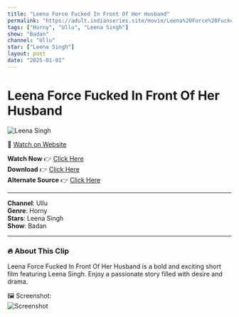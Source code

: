 ```yaml
---
title: "Leena Force Fucked In Front Of Her Husband"
permalink: "https://adult.indianseries.site/movie/Leena%20Force%20Fucked%20In%20Front%20Of%20Her%20Husband"
tags: ["Horny", "Ullu", "Leena Singh"]
show: "Badan"
channel: "Ullu"
star: ["Leena Singh"]
layout: post
date: "2025-01-01"
---
```


# Leena Force Fucked In Front Of Her Husband

![Leena Singh](https://shorts.desisins.com/wp-content/uploads/2024/04/Leena-Fucked-In-Front-Of-Her-Husband-Badan-Ullu-DesiSins.com_.jpg)

🔗 [Watch on Website](https://adult.indianseries.site/movie/Leena%20Force%20Fucked%20In%20Front%20Of%20Her%20Husband)

**Watch Now** 👉 [Click Here](https://adult.indianseries.site/movie/Leena%20Force%20Fucked%20In%20Front%20Of%20Her%20Husband)  
**Download** 👉 [Click Here](https://adult.indianseries.site/movie/Leena%20Force%20Fucked%20In%20Front%20Of%20Her%20Husband)  
**Alternate Source** 👉 [Click Here](https://adult.indianseries.site/movie/Leena%20Force%20Fucked%20In%20Front%20Of%20Her%20Husband)

---

**Channel**: Ullu  
**Genre**: Horny  
**Stars**: Leena Singh  
**Show**: Badan

---

### 🔥 About This Clip

Leena Force Fucked In Front Of Her Husband is a bold and exciting short film featuring Leena Singh. Enjoy a passionate story filled with desire and drama.
 
🖼️ Screenshot:  
![Screenshot](https://shorts.desisins.com/wp-content/uploads/2024/04/Leena-Fucked-In-Front-Of-Her-Husband-Badan-Ullu-DesiSins.com_.jpg)
